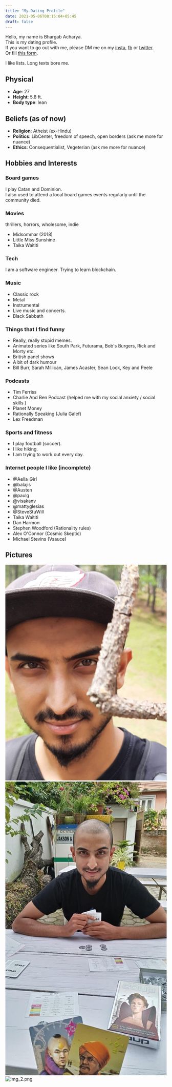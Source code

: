 ```yaml
---
title: "My Dating Profile"
date: 2021-05-06T08:15:04+05:45
draft: false
---
```


Hello, my name is Bhargab Acharya.  
This is my dating profile.  
If you want to go out with me, please DM me on my [insta](https://www.instagram.com/mehawwwww/), [fb](https://www.facebook.com/var.grub.5/) or [twitter](https://twitter.com/bhrg3se).    
Or fill [this form](https://docs.google.com/forms/d/e/1FAIpQLSd9zOIhPoa41wfrM_5Psbho6fDtSkMNHI0UqWIVm_uIKVgG2w/viewform?usp=sf_link).



I like lists. Long texts bore me.   


## Physical
- **Age**: 27
- **Height**: 5.8 ft.
- **Body type**: lean

## Beliefs (as of now)
- **Religion**: Atheist (ex-Hindu)
- **Politics**: LibCenter, freedom of speech, open borders (ask me more for nuance)
- **Ethics**: Consequentialist, Vegeterian (ask me more for nuance)

## Hobbies and Interests
### Board games
I play Catan and Dominion.  
I also used to attend a local board games events regularly until the community died.  

### Movies
thrillers, horrors, wholesome, indie
- Midsommar (2018)
- Little Miss Sunshine
- Taika Waititi


### Tech
I am a software engineer. Trying to learn blockchain.

### Music
- Classic rock
- Metal
- Instrumental
- Live music and concerts. 
- Black Sabbath

### Things that I find funny
- Really, really stupid memes. 
- Animated series like South Park, Futurama, Bob's Burgers, Rick and Morty etc.
- British panel shows
- A bit of dark humour
- Bill Burr, Sarah Millican, James Acaster, Sean Lock, Key and Peele

### Podcasts
- Tim Ferriss 
- Charlie And Ben Podcast  (helped me with my social anxiety / social skills )
- Planet Money 
- Rationally Speaking (Julia Galef)
- Lex Freedman

### Sports and fitness
- I play football (soccer).
- I like hiking.
- I am trying to work out every day.


### Internet people I like (incomplete)
- @Aella_Girl
- @balajis
- @Austen
- @paulg
- @visakanv
- @mattyglesias
- @SteveStuWill
- Taika Waititi
- Dan Harmon
- Stephen Woodford (Rationality rules)
- Alex O'Connor (Cosmic Skeptic)
- Michael Stevins (Vsauce)



## Pictures

![img.png](/img.png)
![img_1.png](/img_1.png)
![img_2.png](/img_2.png)
